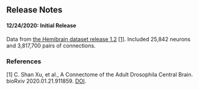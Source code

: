 ## Release Notes

#### 12/24/2020: Initial Release
Data from [the Hemibrain dataset release 1.2](https://storage.cloud.google.com/hemibrain-release/neuprint/hemibrain_v1.2_neo4j_inputs.zip) [[1]](#ref-1).
Included 25,842 neurons and 3,817,700 pairs of connections.

### References

[1] <a name="ref-1"></a> C. Shan Xu, et al., A Connectome of the Adult Drosophila Central Brain. bioRxiv 2020.01.21.911859. [DOI](https://doi.org/10.1101/2020.01.21.911859).
